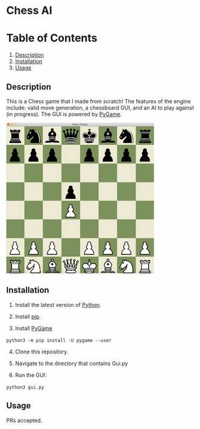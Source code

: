 # Chess AI

# Table of Contents

1. [Description](#description)
2. [Installation](#installation)
3. [Usage](#usage)

## Description <a name = "description"></a>
This is a Chess game that I made from scratch! The features of the engine include: valid move generation, a chessboard GUI, and an AI to play against (in progress).
The GUI is powered by [PyGame](https://www.pygame.org/wiki/about). 

![Chess GUI](/assets/images/chess-github-small.jpg)

## Installation <a name = "installation"></a>

1. Install the latest version of [Python](https://www.python.org/downloads/).

2. Install [pip](https://pip.pypa.io/en/stable/installation/).

3. Install [PyGame](https://www.pygame.org/wiki/GettingStarted)

`python3 -m pip install -U pygame --user`

4. Clone this repository. 

5. Navigate to the directory that contains Gui.py

6. Run the GUI:

`python3 gui.py`

## Usage <a name = "usage"></a>

PRs accepted.
